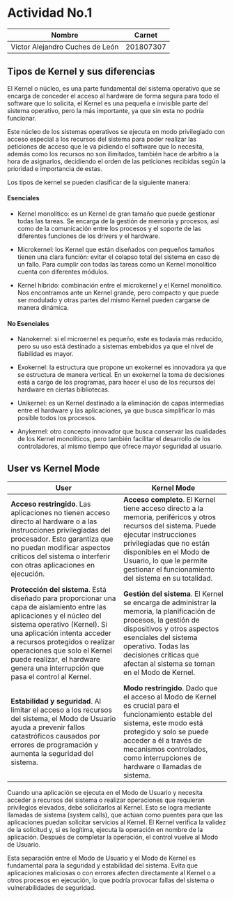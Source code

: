 # Actividad No.1

Nombre  | Carnet
------------- | -------------
Victor Alejandro Cuches de León  | 201807307

## Tipos de Kernel y sus diferencias
El Kernel o núcleo, es una parte fundamental del sistema operativo que se encarga de conceder el acceso al hardware de forma segura para todo el software que lo solicita, el Kernel es una pequeña e invisible parte del sistema operativo, pero la más importante, ya que sin esta no podría funcionar.

Este núcleo de los sistemas operativos se ejecuta en modo privilegiado con acceso especial a los recursos del sistema para poder realizar las peticiones de acceso que le va pidiendo el software que lo necesita, además como los recursos no son ilimitados, también hace de arbitro a la hora de asignarlos, decidiendo el orden de las peticiones recibidas según la prioridad e importancia de estas.

Los tipos de kernel se pueden clasificar de la siguiente manera:

#### Esenciales
+ Kernel monolítico: es un Kernel de gran tamaño que puede gestionar todas las tareas. Se encarga de la gestión de memoria y procesos, así como de la comunicación entre los procesos y el soporte de las diferentes funciones de los drivers y el hardware. 

+ Microkernel: los Kernel que están diseñados con pequeños tamaños tienen una clara función: evitar el colapso total del sistema en caso de un fallo. Para cumplir con todas las tareas como un Kernel monolítico cuenta con diferentes módulos.

+ Kernel híbrido: combinación entre el microkernel y el Kernel monolítico. Nos encontramos ante un Kernel grande, pero compacto y que puede ser modulado y otras partes del mismo Kernel pueden cargarse de manera dinámica. 

#### No Esenciales
+ Nanokernel: si el microernel es pequeño, este es todavía más reducido, pero su uso está destinado a sistemas embebidos ya que el nivel de fiabilidad es mayor. 

+ Exokernel: la estructura que propone un exokernel es innovadora ya que se estructura de manera vertical. En un exokernel la toma de decisiones está a cargo de los programas, para hacer el uso de los recursos del hardware en ciertas bibliotecas. 

+ Unikernel: es un Kernel destinado a la eliminación de capas intermedias entre el hardware y las aplicaciones, ya que busca simplificar lo más posible todos los procesos.

+ Anykernel: otro concepto innovador que busca conservar las cualidades de los Kernel monolíticos, pero también facilitar el desarrollo de los controladores, al mismo tiempo que ofrece mayor seguridad al usuario. 


## User vs Kernel Mode

User  | Kernel Mode
------------- | -------------
**Acceso restringido**. Las aplicaciones no tienen acceso directo al hardware o a las instrucciones privilegiadas del procesador. Esto garantiza que no puedan modificar aspectos críticos del sistema o interferir con otras aplicaciones en ejecución. | **Acceso completo**. El Kernel tiene acceso directo a la memoria, periféricos y otros recursos del sistema. Puede ejecutar instrucciones privilegiadas que no están disponibles en el Modo de Usuario, lo que le permite gestionar el funcionamiento del sistema en su totalidad.
**Protección del sistema**. Está diseñado para proporcionar una capa de aislamiento entre las aplicaciones y el núcleo del sistema operativo (Kernel). Si una aplicación intenta acceder a recursos protegidos o realizar operaciones que solo el Kernel puede realizar, el hardware genera una interrupción que pasa el control al Kernel. | **Gestión del sistema**. El Kernel se encarga de administrar la memoria, la planificación de procesos, la gestión de dispositivos y otros aspectos esenciales del sistema operativo. Todas las decisiones críticas que afectan al sistema se toman en el Modo de Kernel.
**Estabilidad y seguridad**. Al limitar el acceso a los recursos del sistema, el Modo de Usuario ayuda a prevenir fallos catastróficos causados por errores de programación y aumenta la seguridad del sistema. | **Modo restringido**. Dado que el acceso al Modo de Kernel es crucial para el funcionamiento estable del sistema, este modo está protegido y solo se puede acceder a él a través de mecanismos controlados, como interrupciones de hardware o llamadas de sistema.

Cuando una aplicación se ejecuta en el Modo de Usuario y necesita acceder a recursos del sistema o realizar operaciones que requieran privilegios elevados, debe solicitarlos al Kernel. Esto se logra mediante llamadas de sistema (system calls), que actúan como puentes para que las aplicaciones puedan solicitar servicios al Kernel. El Kernel verifica la validez de la solicitud y, si es legítima, ejecuta la operación en nombre de la aplicación. Después de completar la operación, el control vuelve al Modo de Usuario.

Esta separación entre el Modo de Usuario y el Modo de Kernel es fundamental para la seguridad y estabilidad del sistema. Evita que aplicaciones maliciosas o con errores afecten directamente al Kernel o a otros procesos en ejecución, lo que podría provocar fallas del sistema o vulnerabilidades de seguridad.
